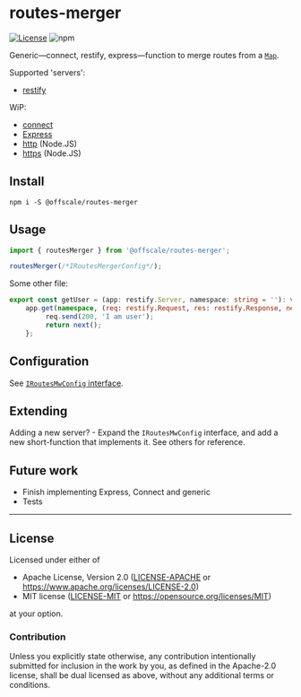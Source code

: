 routes-merger
=============
[![License](https://img.shields.io/badge/license-Apache--2.0%20OR%20MIT-blue.svg)](https://opensource.org/licenses/Apache-2.0)
![npm](https://img.shields.io/npm/v/@offscale/routes-merger)

Generic—connect, restify, express—function to merge routes from a [`Map`](https://developer.mozilla.org/en-US/docs/Web/JavaScript/Reference/Global_Objects/Map).

Supported 'servers':

 - [restify](https://github.com/restify/node-restify)
 
WiP:

 - [connect](https://github.com/senchalabs/connect)
 - [Express](https://github.com/expressjs/express)
 - [http](https://nodejs.org/api/http.html) (Node.JS)
 - [https](https://nodejs.org/api/https.html) (Node.JS)

## Install

    npm i -S @offscale/routes-merger

## Usage
```ts
import { routesMerger } from '@offscale/routes-merger';

routesMerger(/*IRoutesMergerConfig*/);
```

Some other file:
```ts
export const getUser = (app: restify.Server, namespace: string = ''): void =>
    app.get(namespace, (req: restify.Request, res: restify.Response, next: restify.Next) => {
         req.send(200, 'I am user');
         return next();
    };
```

## Configuration

See [`IRoutesMwConfig` interface](interfaces.d.ts).

## Extending

Adding a new server? - Expand the `IRoutesMwConfig` interface, and add a new short-function that implements it. See others for reference.

## Future work

  - Finish implementing Express, Connect and generic
  - Tests

---

## License

Licensed under either of

- Apache License, Version 2.0 ([LICENSE-APACHE](LICENSE-APACHE) or <https://www.apache.org/licenses/LICENSE-2.0>)
- MIT license ([LICENSE-MIT](LICENSE-MIT) or <https://opensource.org/licenses/MIT>)

at your option.

### Contribution

Unless you explicitly state otherwise, any contribution intentionally submitted
for inclusion in the work by you, as defined in the Apache-2.0 license, shall be
dual licensed as above, without any additional terms or conditions.
